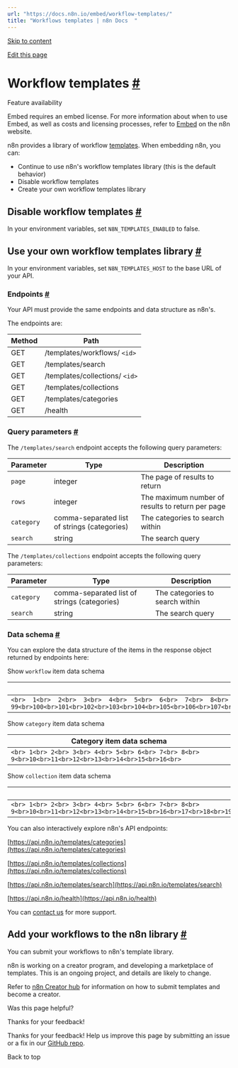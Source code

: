 ```yaml
---
url: "https://docs.n8n.io/embed/workflow-templates/"
title: "Workflows templates | n8n Docs  "
---
```


[Skip to content](https://docs.n8n.io/embed/workflow-templates/#workflow-templates)

[Edit this page](https://github.com/n8n-io/n8n-docs/edit/main/docs/embed/workflow-templates.md "Edit this page")

# Workflow templates [\#](https://docs.n8n.io/embed/workflow-templates/\#workflow-templates "Permanent link")

Feature availability

Embed requires an embed license. For more information about when to use Embed, as well as costs and licensing processes, refer to [Embed](https://n8n.io/embed/) on the n8n website.

n8n provides a library of workflow [templates](https://docs.n8n.io/glossary/#template-n8n). When embedding n8n, you can:

- Continue to use n8n's workflow templates library (this is the default behavior)
- Disable workflow templates
- Create your own workflow templates library

## Disable workflow templates [\#](https://docs.n8n.io/embed/workflow-templates/\#disable-workflow-templates "Permanent link")

In your environment variables, set `N8N_TEMPLATES_ENABLED` to false.

## Use your own workflow templates library [\#](https://docs.n8n.io/embed/workflow-templates/\#use-your-own-workflow-templates-library "Permanent link")

In your environment variables, set `N8N_TEMPLATES_HOST` to the base URL of your API.

### Endpoints [\#](https://docs.n8n.io/embed/workflow-templates/\#endpoints "Permanent link")

Your API must provide the same endpoints and data structure as n8n's.

The endpoints are:

| Method | Path |
| --- | --- |
| GET | /templates/workflows/ `<id>` |
| GET | /templates/search |
| GET | /templates/collections/ `<id>` |
| GET | /templates/collections |
| GET | /templates/categories |
| GET | /health |

### Query parameters [\#](https://docs.n8n.io/embed/workflow-templates/\#query-parameters "Permanent link")

The `/templates/search` endpoint accepts the following query parameters:

| Parameter | Type | Description |
| --- | --- | --- |
| `page` | integer | The page of results to return |
| `rows` | integer | The maximum number of results to return per page |
| `category` | comma-separated list of strings (categories) | The categories to search within |
| `search` | string | The search query |

The `/templates/collections` endpoint accepts the following query parameters:

| Parameter | Type | Description |
| --- | --- | --- |
| `category` | comma-separated list of strings (categories) | The categories to search within |
| `search` | string | The search query |

### Data schema [\#](https://docs.n8n.io/embed/workflow-templates/\#data-schema "Permanent link")

You can explore the data structure of the items in the response object returned by endpoints here:

Show `workflow` item data schema

| Workflow item data schema |
| --- |
| ```<br>  1<br>  2<br>  3<br>  4<br>  5<br>  6<br>  7<br>  8<br>  9<br> 10<br> 11<br> 12<br> 13<br> 14<br> 15<br> 16<br> 17<br> 18<br> 19<br> 20<br> 21<br> 22<br> 23<br> 24<br> 25<br> 26<br> 27<br> 28<br> 29<br> 30<br> 31<br> 32<br> 33<br> 34<br> 35<br> 36<br> 37<br> 38<br> 39<br> 40<br> 41<br> 42<br> 43<br> 44<br> 45<br> 46<br> 47<br> 48<br> 49<br> 50<br> 51<br> 52<br> 53<br> 54<br> 55<br> 56<br> 57<br> 58<br> 59<br> 60<br> 61<br> 62<br> 63<br> 64<br> 65<br> 66<br> 67<br> 68<br> 69<br> 70<br> 71<br> 72<br> 73<br> 74<br> 75<br> 76<br> 77<br> 78<br> 79<br> 80<br> 81<br> 82<br> 83<br> 84<br> 85<br> 86<br> 87<br> 88<br> 89<br> 90<br> 91<br> 92<br> 93<br> 94<br> 95<br> 96<br> 97<br> 98<br> 99<br>100<br>101<br>102<br>103<br>104<br>105<br>106<br>107<br>108<br>109<br>110<br>111<br>112<br>113<br>114<br>115<br>116<br>117<br>118<br>119<br>120<br>121<br>122<br>123<br>124<br>125<br>126<br>127<br>128<br>129<br>130<br>131<br>132<br>133<br>134<br>135<br>136<br>137<br>138<br>139<br>140<br>141<br>142<br>143<br>144<br>145<br>146<br>147<br>148<br>149<br>150<br>151<br>152<br>153<br>154<br>155<br>156<br>157<br>158<br>159<br>160<br>161<br>162<br>163<br>164<br>165<br>166<br>167<br>168<br>169<br>170<br>171<br>172<br>173<br>174<br>175<br>176<br>177<br>178<br>179<br>180<br>181<br>182<br>183<br>184<br>185<br>186<br>187<br>188<br>189<br>190<br>191<br>192<br>193<br>194<br>195<br>196<br>197<br>198<br>199<br>200<br>201<br>202<br>203<br>204<br>205<br>206<br>207<br>``` | ```<br>{<br>  "$schema": "http://json-schema.org/draft-07/schema#",<br>  "title": "Generated schema for Root",<br>  "type": "object",<br>  "properties": {<br>    "id": {<br>      "type": "number"<br>    },<br>    "name": {<br>      "type": "string"<br>    },<br>    "totalViews": {<br>      "type": "number"<br>    },<br>    "price": {},<br>    "purchaseUrl": {},<br>    "recentViews": {<br>      "type": "number"<br>    },<br>    "createdAt": {<br>      "type": "string"<br>    },<br>    "user": {<br>      "type": "object",<br>      "properties": {<br>        "username": {<br>          "type": "string"<br>        },<br>        "verified": {<br>          "type": "boolean"<br>        }<br>      },<br>      "required": [<br>        "username",<br>        "verified"<br>      ]<br>    },<br>    "nodes": {<br>      "type": "array",<br>      "items": {<br>        "type": "object",<br>        "properties": {<br>          "id": {<br>            "type": "number"<br>          },<br>          "icon": {<br>            "type": "string"<br>          },<br>          "name": {<br>            "type": "string"<br>          },<br>          "codex": {<br>            "type": "object",<br>            "properties": {<br>              "data": {<br>                "type": "object",<br>                "properties": {<br>                  "details": {<br>                    "type": "string"<br>                  },<br>                  "resources": {<br>                    "type": "object",<br>                    "properties": {<br>                      "generic": {<br>                        "type": "array",<br>                        "items": {<br>                          "type": "object",<br>                          "properties": {<br>                            "url": {<br>                              "type": "string"<br>                            },<br>                            "icon": {<br>                              "type": "string"<br>                            },<br>                            "label": {<br>                              "type": "string"<br>                            }<br>                          },<br>                          "required": [<br>                            "url",<br>                            "label"<br>                          ]<br>                        }<br>                      },<br>                      "primaryDocumentation": {<br>                        "type": "array",<br>                        "items": {<br>                          "type": "object",<br>                          "properties": {<br>                            "url": {<br>                              "type": "string"<br>                            }<br>                          },<br>                          "required": [<br>                            "url"<br>                          ]<br>                        }<br>                      }<br>                    },<br>                    "required": [<br>                      "primaryDocumentation"<br>                    ]<br>                  },<br>                  "categories": {<br>                    "type": "array",<br>                    "items": {<br>                      "type": "string"<br>                    }<br>                  },<br>                  "nodeVersion": {<br>                    "type": "string"<br>                  },<br>                  "codexVersion": {<br>                    "type": "string"<br>                  }<br>                },<br>                "required": [<br>                  "categories"<br>                ]<br>              }<br>            }<br>          },<br>          "group": {<br>            "type": "string"<br>          },<br>          "defaults": {<br>            "type": "object",<br>            "properties": {<br>              "name": {<br>                "type": "string"<br>              },<br>              "color": {<br>                "type": "string"<br>              }<br>            },<br>            "required": [<br>              "name"<br>            ]<br>          },<br>          "iconData": {<br>            "type": "object",<br>            "properties": {<br>              "icon": {<br>                "type": "string"<br>              },<br>              "type": {<br>                "type": "string"<br>              },<br>              "fileBuffer": {<br>                "type": "string"<br>              }<br>            },<br>            "required": [<br>              "type"<br>            ]<br>          },<br>          "displayName": {<br>            "type": "string"<br>          },<br>          "typeVersion": {<br>            "type": "number"<br>          },<br>          "nodeCategories": {<br>            "type": "array",<br>            "items": {<br>              "type": "object",<br>              "properties": {<br>                "id": {<br>                  "type": "number"<br>                },<br>                "name": {<br>                  "type": "string"<br>                }<br>              },<br>              "required": [<br>                "id",<br>                "name"<br>              ]<br>            }<br>          }<br>        },<br>        "required": [<br>          "id",<br>          "icon",<br>          "name",<br>          "codex",<br>          "group",<br>          "defaults",<br>          "iconData",<br>          "displayName",<br>          "typeVersion"<br>        ]<br>      }<br>    }<br>  },<br>  "required": [<br>    "id",<br>    "name",<br>    "totalViews",<br>    "price",<br>    "purchaseUrl",<br>    "recentViews",<br>    "createdAt",<br>    "user",<br>    "nodes"<br>  ]<br>}<br>``` |

Show `category` item data schema

| Category item data schema |
| --- |
| ```<br> 1<br> 2<br> 3<br> 4<br> 5<br> 6<br> 7<br> 8<br> 9<br>10<br>11<br>12<br>13<br>14<br>15<br>16<br>``` | ```<br>{<br>  "$schema": "http://json-schema.org/draft-07/schema#",<br>  "type": "object",<br>  "properties": {<br>    "id": {<br>      "type": "number"<br>    },<br>    "name": {<br>      "type": "string"<br>    }<br>  },<br>  "required": [<br>    "id",<br>    "name"<br>  ]<br>}<br>``` |

Show `collection` item data schema

| Collection item data schema |
| --- |
| ```<br> 1<br> 2<br> 3<br> 4<br> 5<br> 6<br> 7<br> 8<br> 9<br>10<br>11<br>12<br>13<br>14<br>15<br>16<br>17<br>18<br>19<br>20<br>21<br>22<br>23<br>24<br>25<br>26<br>27<br>28<br>29<br>30<br>31<br>32<br>33<br>34<br>35<br>36<br>37<br>38<br>39<br>40<br>41<br>42<br>43<br>44<br>45<br>46<br>``` | ```<br>{<br>  "$schema": "http://json-schema.org/draft-07/schema#",<br>  "type": "object",<br>  "properties": {<br>    "id": {<br>      "type": "number"<br>    },<br>    "rank": {<br>      "type": "number"<br>    },<br>    "name": {<br>      "type": "string"<br>    },<br>    "totalViews": {},<br>    "createdAt": {<br>      "type": "string"<br>    },<br>    "workflows": {<br>      "type": "array",<br>      "items": {<br>        "type": "object",<br>        "properties": {<br>          "id": {<br>            "type": "number"<br>          }<br>        },<br>        "required": [<br>          "id"<br>        ]<br>      }<br>    },<br>    "nodes": {<br>      "type": "array",<br>      "items": {}<br>    }<br>  },<br>  "required": [<br>    "id",<br>    "rank",<br>    "name",<br>    "totalViews",<br>    "createdAt",<br>    "workflows",<br>    "nodes"<br>  ]<br>}<br>``` |

You can also interactively explore n8n's API endpoints:

[https://api.n8n.io/templates/categories](https://api.n8n.io/templates/categories)

[https://api.n8n.io/templates/collections](https://api.n8n.io/templates/collections)

[https://api.n8n.io/templates/search](https://api.n8n.io/templates/search)

[https://api.n8n.io/health](https://api.n8n.io/health)

You can [contact us](mailto:help@n8n.io) for more support.

## Add your workflows to the n8n library [\#](https://docs.n8n.io/embed/workflow-templates/\#add-your-workflows-to-the-n8n-library "Permanent link")

You can submit your workflows to n8n's template library.

n8n is working on a creator program, and developing a marketplace of templates. This is an ongoing project, and details are likely to change.

Refer to [n8n Creator hub](https://www.notion.so/n8n/n8n-Creator-hub-7bd2cbe0fce0449198ecb23ff4a2f76f) for information on how to submit templates and become a creator.

Was this page helpful?






Thanks for your feedback!






Thanks for your feedback! Help us improve this page by submitting an issue or a fix in our [GitHub repo](https://github.com/n8n-io/n8n-docs).


Back to top
